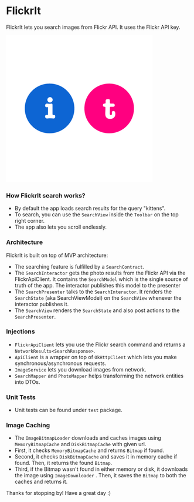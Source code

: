 # FlickrIt

FlickrIt lets you search images from Flickr API. It uses the Flickr API key.

<img src="./README_images/ic_flickr_logo.png" width="400" height="400"/>

### How FlickrIt search works?

- By default the app loads search results for the query "kittens".
- To search, you can use the `SearchView` inside the `Toolbar` on the top right corner.
- The app also lets you scroll endlessly.

### Architecture

FlickrIt is built on top of MVP architecture:

- The searching feature is fulfilled by a `SearchContract`.
- The `SearchInteractor` gets the photo results from the Flickr API via the FlickrApiClient. It contains the `SearchModel` which is the single source of truth of the app. The interactor publishes this model to the presenter
- The `SearchPresenter` talks to the `SearchInteractor`. It renders the `SearchState` (aka SearchViewModel) on the `SearchView` whenever the interactor publishes it.
- The `SearchView` renders the `SearchState` and also post actions to the `SearchPresenter`.

### Injections

- `FlickrApiClient` lets you use the Flickr search command and returns a `NetworkResults<SearchResponse>`.
- `ApiClient` is a wrapper on top of `OkHttpClient` which lets you make synchronous/asynchronous requests.
- `ImageService` lets you download images from network.
- `SearchMapper` and `PhotoMapper` helps transforming the network entities into DTOs.

### Unit Tests

- Unit tests can be found under `test` package.

### Image Caching

- The `ImageBitmapLoader` downloads and caches images using `MemoryBitmapCache` and `DiskBitmapCache` with given url.
- First, it checks `MemoryBitmapCache` and returns `Bitmap` if found.
- Second, it checks `DiskBitmapCache` and saves it in memory cache if found. Then, it returns the found `Bitmap`.
- Third, if the Bitmap wasn't found in either memory or disk, it downloads the image using `ImageDownloader` . Then, it saves the `Bitmap` to both the caches and returns it.

Thanks for stopping by! Have a great day :)



